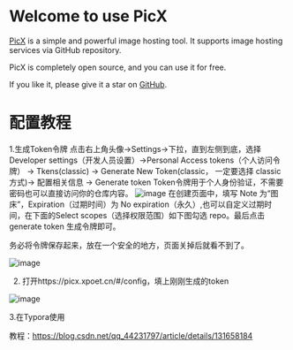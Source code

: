 
# Welcome to use PicX

[PicX](https://github.com/XPoet/picx) is a simple and powerful image hosting tool. It supports image hosting services via GitHub repository.

PicX is completely open source, and you can use it for free.

If you like it, please give it a star on [GitHub](https://github.com/XPoet/picx).

# 配置教程
1.生成Token令牌
点击右上角头像->Settings->下拉，直到左侧到底，选择Developer settings（开发人员设置）->Personal Access tokens（个人访问令牌） -> Tkens(classic) -> Generate New Token(classic， 一定要选择 classic 方式)-> 配置相关信息 -> Generate token
Token令牌用于个人身份验证，不需要密码也可以直接访问你的仓库内容。
![image](https://github.com/user-attachments/assets/02016cf1-6501-4a5b-8fa0-00a756fe1233)
在创建页面中，填写 Note 为“图床”，Expiration（过期时间）为 No expiration（永久）,也可以自定义过期时间，在下面的Select scopes（选择权限范围）如下图勾选 repo。最后点击 generate token 生成令牌即可。

务必将令牌保存起来，放在一个安全的地方，页面关掉后就看不到了。

![image](https://github.com/user-attachments/assets/553d9373-da1c-4a13-bf66-2fb0424835c3)

2. 打开https://picx.xpoet.cn/#/config，填上刚刚生成的token

![image](https://github.com/user-attachments/assets/842d206a-d2f1-4d42-b60d-a6adff73ac86)

3.在Typora使用


教程：https://blog.csdn.net/qq_44231797/article/details/131658184
